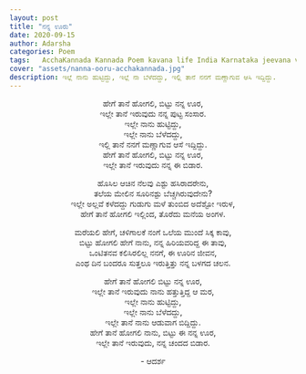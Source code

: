 ```yaml
---
layout: post
title: "ನನ್ನ ಊರು"
date: 2020-09-15
author: Adarsha
categories: Poem
tags:	AcchaKannada Kannada Poem kavana life India Karnataka jeevana village myplace feeling love
cover: "assets/nanna-ooru-acchakannada.jpg"
description: ಇಲ್ಲೆ ನಾನು ಹುಟ್ಟಿದ್ದು, ಇಲ್ಲೆ ನಾ ಬೆಳೆದದ್ದು, ಇಲ್ಲಿ ತಾನೆ ನನಗೆ ಮಣ್ಣಾಗುವ ಆಸಿ ಇದ್ದಿದ್ದು.
---
```


<p align ="center"> ಹೇಗೆ ತಾನೆ ಹೋಗಲಿ, ಬಿಟ್ಟು ನನ್ನ ಊರ, <br>
ಇಲ್ಲೇ ತಾನೆ ಇರುವುದು ನನ್ನ ಪುಟ್ಟ ಸಂಸಾರ. <br>
ಇಲ್ಲೇ ನಾನು ಹುಟ್ಟಿದ್ದು, <br>
ಇಲ್ಲೇ ನಾನು ಬೆಳೆದದ್ದು, <br>
ಇಲ್ಲಿ ತಾನೆ ನನಗೆ ಮಣ್ಣಾಗುವ ಆಸೆ ಇದ್ದಿದ್ದು. <br>
ಹೇಗೆ ತಾನೆ ಹೋಗಲಿ, ಬಿಟ್ಟು ನನ್ನ ಊರ, <br>
ಇಲ್ಲೇ ತಾನೆ ಇರುವುದು ನನ್ನ ಈ ಬಿಡಾರ.</p>

<p align ="center"> ಹೊಸಿಲ ಆಚಿನ ನೆಲವು ಎಶ್ಟು ಹಸಿರಾದರೇನು, <br>
ತಲೆಯ ಮೇಲಿನ ಸೂರಿನಶ್ಟು ಬೆಚ್ಚಗಿರುವುದೇನು? <br>
ಇಲ್ಲೇ ಅಲ್ಲವೆ ಕಳೆದದ್ದು ಗುಡುಗು ಮಳೆ ತುಂಬಿದ ಅದೆಶ್ಟೋ ಇರುಳ, <br>
ಹೇಗೆ ತಾನೆ ಹೋಗಲಿ ಇಲ್ಲಿಂದ, ತೊರೆದು ಮನೆಯ ಅಂಗಳ. </p>

<p align ="center"> ಮರೆಯಲಿ ಹೇಗೆ, ಚಳಿಗಾಲಕೆ ನಂಗೆ ಒಲೆಯ ಮುಂದೆ ಸಿಕ್ಕ ಕಾವು, <br>
ಬಿಟ್ಟು ಹೋಗಲಿ ಹೇಗೆ ನಾನು, ನನ್ನ ಹಿರಿಯವರಿದ್ದ ಈ ತಾವು, <br>
ಒಂಟಿತನವ ಕಲಿಸಿರಲಿಲ್ಲ ನನಗೆ, ಈ ಊರಿನ ಜೀವನ, <br>
ಎಂಥ ದಿನ ಬಂದರೂ ಸುತ್ತಲೂ ಇರುತ್ತಿತ್ತು ನನ್ನ ಬಳಗದ ಚಲನ. </p>

<p align ="center"> ಹೇಗೆ ತಾನೆ ಹೋಗಲಿ ಬಿಟ್ಟು ನನ್ನ ಊರ, <br>
ಇಲ್ಲೇ ತಾನೆ ಇರುವುದು ನಾನು ಹತ್ತುತ್ತಿದ್ದ ಆ ಮರ, <br>
ಇಲ್ಲೇ ನಾನು ಹುಟ್ಟಿದ್ದು, <br>
ಇಲ್ಲೇ ನಾನು ಬೆಳೆದದ್ದು, <br>
ಇಲ್ಲೇ ತಾನೆ ನಾನು ಆಡುವಾಗ ಬಿದ್ದಿದ್ದು. <br>
ಹೇಗೆ ತಾನೆ ಹೋಗಲಿ ನಾನು, ಬಿಟ್ಟು ಈ ನನ್ನ ಊರ, <br>
ಇಲ್ಲೇ ತಾನೆ ಇರುವುದು, ನನ್ನ ಚಂದದ ಬಿಡಾರ. </p>

<p align ="center"> - ಆದರ್ಶ</p>
